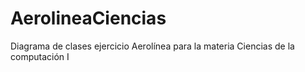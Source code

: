 # AerolineaCiencias
Diagrama de clases ejercicio Aerolínea para la materia Ciencias de la computación I

